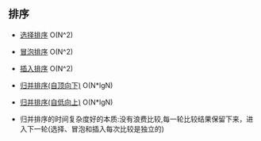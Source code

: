 ## 排序

* [选择排序](SelectionSort.java)   O(N^2)

* [冒泡排序](BubbleSort.java)      O(N^2)

* [插入排序](InsertionSort.java)   O(N^2)

* [归并排序(自顶向下)](MergeSort.java) O(N*lgN)

* [归并排序(自低向上)](MergeSort2.java) O(N*lgN)

* 归并排序的时间复杂度好的本质:没有浪费比较,每一轮比较结果保留下来，进入下一轮(选择、冒泡和插入每次比较是独立的)